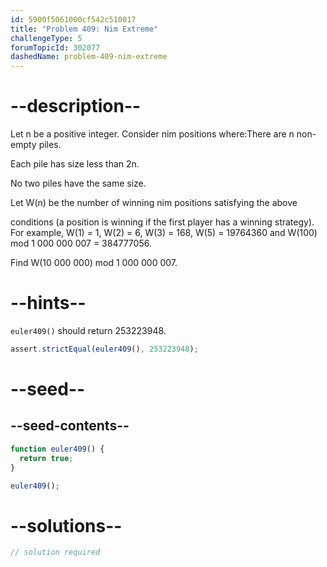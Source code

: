 ```yaml
---
id: 5900f5061000cf542c510017
title: "Problem 409: Nim Extreme"
challengeType: 5
forumTopicId: 302077
dashedName: problem-409-nim-extreme
---
```


# --description--

Let n be a positive integer. Consider nim positions where:There are n non-empty piles.

Each pile has size less than 2n.

No two piles have the same size.

Let W(n) be the number of winning nim positions satisfying the above

conditions (a position is winning if the first player has a winning strategy). For example, W(1) = 1, W(2) = 6, W(3) = 168, W(5) = 19764360 and W(100) mod 1 000 000 007 = 384777056.

Find W(10 000 000) mod 1 000 000 007.

# --hints--

`euler409()` should return 253223948.

```js
assert.strictEqual(euler409(), 253223948);
```

# --seed--

## --seed-contents--

```js
function euler409() {
  return true;
}

euler409();
```

# --solutions--

```js
// solution required
```
